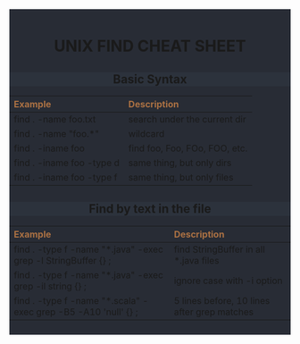 
<div style="background-color:rgba(40,44,53); text-align:center; vertical-align: middle; padding:10px 0;">

# UNIX FIND CHEAT SHEET 

<div style="background-color:rgba(44,50,60); text-align:center; vertical-align: middle; padding:0px">

## Basic Syntax
</div>

<span style="color:#AB7143">Example</span>   | <span style="color:#AB7143">Description</span>       
:---------------------------------------------|:---------------------------------------------------- 
find . -name foo.txt                         | search under the current dir                          
find . -name "foo.*"                         | wildcard                                            
find . -iname foo                            | find foo, Foo, FOo, FOO, etc.                       
find . -iname foo -type d                    | same thing, but only dirs                           
find . -iname foo -type f                    | same thing, but only files

<div style="background-color:rgba(44,50,60); text-align:center; vertical-align: middle; padding:0px">

## Find  by text in the file
</div>

<span style="color:#AB7143">Example</span> | <span style="color:#AB7143">Description</span>       
:------------------------------------------|:-------------------------------------------------------- 
find . -type f -name "*.java" -exec grep -l StringBuffer {} \;   | find StringBuffer in all *.java files                                                
find . -type f -name "*.java" -exec grep -il string {} \;        | ignore case with -i option 
find . -type f -name "*.scala" -exec grep -B5 -A10 'null' {} \;  | 5 lines before, 10 lines after grep matches
</div>

 